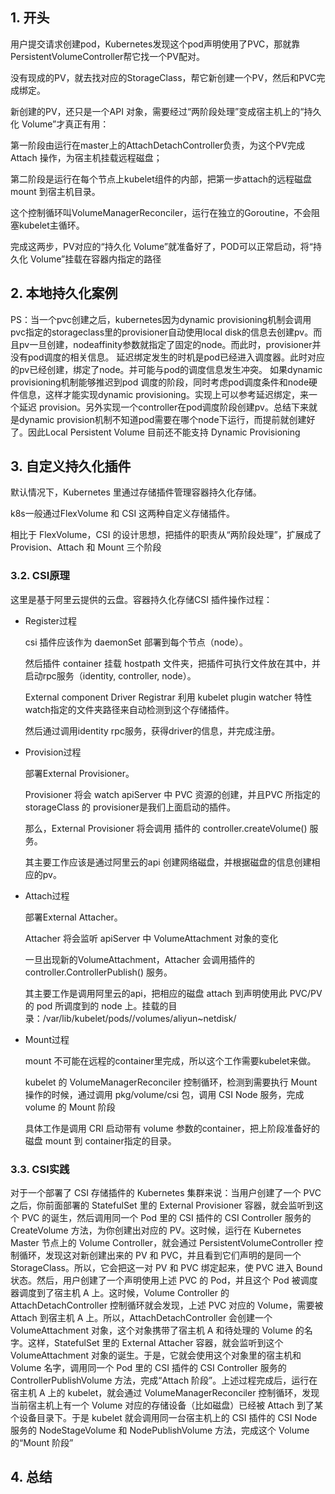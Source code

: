 ## 1. 开头

用户提交请求创建pod，Kubernetes发现这个pod声明使用了PVC，那就靠PersistentVolumeController帮它找一个PV配对。

 没有现成的PV，就去找对应的StorageClass，帮它新创建一个PV，然后和PVC完成绑定。

 新创建的PV，还只是一个API 对象，需要经过“两阶段处理”变成宿主机上的“持久化 Volume”才真正有用：

 第一阶段由运行在master上的AttachDetachController负责，为这个PV完成 Attach 操作，为宿主机挂载远程磁盘； 

第二阶段是运行在每个节点上kubelet组件的内部，把第一步attach的远程磁盘 mount 到宿主机目录。

这个控制循环叫VolumeManagerReconciler，运行在独立的Goroutine，不会阻塞kubelet主循环。 

完成这两步，PV对应的“持久化 Volume”就准备好了，POD可以正常启动，将“持久化 Volume”挂载在容器内指定的路径

## 2. 本地持久化案例

PS：当一个pvc创建之后，kubernetes因为dynamic provisioning机制会调用pvc指定的storageclass里的provisioner自动使用local disk的信息去创建pv。而且pv一旦创建，nodeaffinity参数就指定了固定的node。而此时，provisioner并没有pod调度的相关信息。 延迟绑定发生的时机是pod已经进入调度器。此时对应的pv已经创建，绑定了node。并可能与pod的调度信息发生冲突。 如果dynamic provisioning机制能够推迟到pod 调度的阶段，同时考虑pod调度条件和node硬件信息，这样才能实现dynamic provisioning。实现上可以参考延迟绑定，来一个延迟 provision。另外实现一个controller在pod调度阶段创建pv。总结下来就是dynamic provision机制不知道pod需要在哪个node下运行，而提前就创建好了。因此Local Persistent Volume 目前还不能支持 Dynamic Provisioning

## 3. 自定义持久化插件

默认情况下，Kubernetes 里通过存储插件管理容器持久化存储。

k8s一般通过FlexVolume 和 CSI 这两种自定义存储插件。

相比于 FlexVolume，CSI 的设计思想，把插件的职责从“两阶段处理”，扩展成了 Provision、Attach 和 Mount 三个阶段

### 3.2. CSI原理

这里是基于阿里云提供的云盘。容器持久化存储CSI 插件操作过程：

* Register过程

  csi 插件应该作为 daemonSet 部署到每个节点（node）。

  然后插件 container 挂载 hostpath 文件夹，把插件可执行文件放在其中，并启动rpc服务（identity, controller, node）。

  External component Driver Registrar 利用 kubelet plugin watcher 特性watch指定的文件夹路径来自动检测到这个存储插件。

  然后通过调用identity rpc服务，获得driver的信息，并完成注册。  

* Provision过程

  部署External Provisioner。 

  Provisioner 将会 watch apiServer 中 PVC 资源的创建，并且PVC 所指定的 storageClass 的 provisioner是我们上面启动的插件。

  那么，External Provisioner 将会调用 插件的 controller.createVolume() 服务。

  其主要工作应该是通过阿里云的api 创建网络磁盘，并根据磁盘的信息创建相应的pv。 

* Attach过程

  部署External Attacher。

  Attacher 将会监听 apiServer 中 VolumeAttachment 对象的变化

  一旦出现新的VolumeAttachment，Attacher 会调用插件的 controller.ControllerPublish() 服务。

  其主要工作是调用阿里云的api，把相应的磁盘 attach 到声明使用此 PVC/PV 的 pod 所调度到的 node 上。挂载的目录：/var/lib/kubelet/pods/<Pod ID>/volumes/aliyun~netdisk/<name>  

* Mount过程

  mount 不可能在远程的container里完成，所以这个工作需要kubelet来做。

  kubelet 的 VolumeManagerReconciler 控制循环，检测到需要执行 Mount 操作的时候，通过调用 pkg/volume/csi 包，调用 CSI Node 服务，完成 volume 的 Mount 阶段

  具体工作是调用 CRI 启动带有 volume 参数的container，把上阶段准备好的磁盘 mount 到 container指定的目录。

### 3.3. CSI实践

对于一个部署了 CSI 存储插件的 Kubernetes 集群来说：当用户创建了一个 PVC 之后，你前面部署的 StatefulSet 里的 External Provisioner 容器，就会监听到这个 PVC 的诞生，然后调用同一个 Pod 里的 CSI 插件的 CSI Controller 服务的 CreateVolume 方法，为你创建出对应的 PV。这时候，运行在 Kubernetes Master 节点上的 Volume Controller，就会通过 PersistentVolumeController 控制循环，发现这对新创建出来的 PV 和 PVC，并且看到它们声明的是同一个 StorageClass。所以，它会把这一对 PV 和 PVC 绑定起来，使 PVC 进入 Bound 状态。然后，用户创建了一个声明使用上述 PVC 的 Pod，并且这个 Pod 被调度器调度到了宿主机 A 上。这时候，Volume Controller 的 AttachDetachController 控制循环就会发现，上述 PVC 对应的 Volume，需要被 Attach 到宿主机 A 上。所以，AttachDetachController 会创建一个 VolumeAttachment 对象，这个对象携带了宿主机 A 和待处理的 Volume 的名字。这样，StatefulSet 里的 External Attacher 容器，就会监听到这个 VolumeAttachment 对象的诞生。于是，它就会使用这个对象里的宿主机和 Volume 名字，调用同一个 Pod 里的 CSI 插件的 CSI Controller 服务的 ControllerPublishVolume 方法，完成“Attach 阶段”。上述过程完成后，运行在宿主机 A 上的 kubelet，就会通过 VolumeManagerReconciler 控制循环，发现当前宿主机上有一个 Volume 对应的存储设备（比如磁盘）已经被 Attach 到了某个设备目录下。于是 kubelet 就会调用同一台宿主机上的 CSI 插件的 CSI Node 服务的 NodeStageVolume 和 NodePublishVolume 方法，完成这个 Volume 的“Mount 阶段”

## 4. 总结